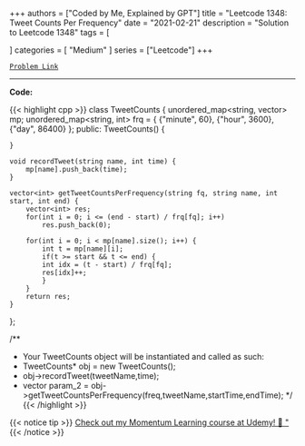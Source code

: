 
+++
authors = ["Coded by Me, Explained by GPT"]
title = "Leetcode 1348: Tweet Counts Per Frequency"
date = "2021-02-21"
description = "Solution to Leetcode 1348"
tags = [
    
]
categories = [
    "Medium"
]
series = ["Leetcode"]
+++



[`Problem Link`](https://leetcode.com/problems/tweet-counts-per-frequency/description/)

---

**Code:**

{{< highlight cpp >}}
class TweetCounts {
    unordered_map<string, vector<int>> mp;
    unordered_map<string, int> frq = {
        {"minute", 60}, {"hour", 3600}, {"day", 86400}
    };
public:
    TweetCounts() {
        
    }
    
    void recordTweet(string name, int time) {
        mp[name].push_back(time);
    }
    
    vector<int> getTweetCountsPerFrequency(string fq, string name, int start, int end) {
        vector<int> res;
        for(int i = 0; i <= (end - start) / frq[fq]; i++)
            res.push_back(0);
        
        for(int i = 0; i < mp[name].size(); i++) {
            int t = mp[name][i];
            if(t >= start && t <= end) {
            int idx = (t - start) / frq[fq];
            res[idx]++;
            }
        }
        return res;
    }
};

/**
 * Your TweetCounts object will be instantiated and called as such:
 * TweetCounts* obj = new TweetCounts();
 * obj->recordTweet(tweetName,time);
 * vector<int> param_2 = obj->getTweetCountsPerFrequency(freq,tweetName,startTime,endTime);
 */
{{< /highlight >}}



{{< notice tip >}}
[Check out my Momentum Learning course at Udemy! 🚀 "](https://www.udemy.com/course/blind-75-the-data-structures-and-algorithms-essentials/)
{{< /notice >}}

